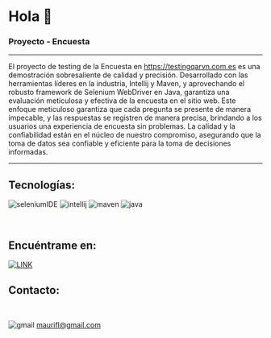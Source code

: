 
# Hola 👋
### Proyecto - Encuesta

---

El proyecto de testing de la Encuesta en https://testingqarvn.com.es es una demostración sobresaliente de calidad y precisión. Desarrollado con las herramientas líderes en la industria, Intellij y Maven, y aprovechando el robusto framework de Selenium WebDriver en Java, garantiza una evaluación meticulosa y efectiva de la encuesta en el sitio web. Este enfoque meticuloso garantiza que cada pregunta se presente de manera impecable, y las respuestas se registren de manera precisa, brindando a los usuarios una experiencia de encuesta sin problemas. La calidad y la confiabilidad están en el núcleo de nuestro compromiso, asegurando que la toma de datos sea confiable y eficiente para la toma de decisiones informadas.

---


## Tecnologías:
![seleniumIDE](https://github.com/maurifl/maurifl/assets/6419342/aec06bb5-ac30-4c86-8507-5e29f64c3a2f)
![intellij](https://github.com/maurifl/SeleniumWD/assets/6419342/64dd7a06-90f6-421a-b794-e7824aa7cc7c)
![maven](https://github.com/maurifl/SeleniumWD/assets/6419342/e376b16b-90e0-4987-ad0d-20f5f4f41cfa)
![java](https://github.com/maurifl/SeleniumWD/assets/6419342/fb08f708-3138-47d2-8636-af1232f6818e)


</br>

## Encuéntrame en:
[![LINK](https://img.shields.io/badge/https%3A%2F%2Fimg.shields.io%2Fbadge%2Fany_text-MAURIFL-blue?style=flat-square&logo=linkedin&logoColor=white&label=Linkedin&labelColor=black&color=blue
)](https://www.linkedin.com/in/maurifl/)

## Contacto:
</br>

![gmail](https://github.com/maurifl/maurifl/assets/6419342/2b8d0ec4-7c7d-4260-97a2-7df097c83b2d)
maurifl@gmail.com


